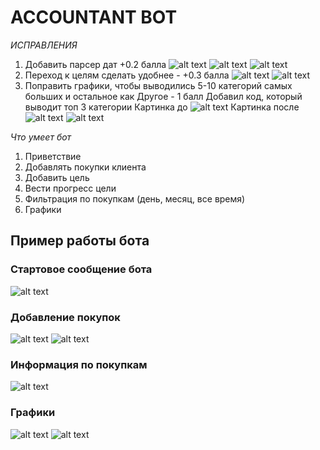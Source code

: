 # ACCOUNTANT BOT

*ИСПРАВЛЕНИЯ*
1. Добавить парсер дат +0.2 балла
![alt text](bot_imges/dateparser_1.png)
![alt text](bot_imges/dateparser_2.png)
![alt text](bot_imges/dateparser_3.png)
2. Переход к целям сделать удобнее - +0.3 балла
![alt text](bot_imges/add_goal_1.png)
![alt text](bot_imges/add_goal_2.png)
3. Поправить графики, чтобы выводились 5-10 категорий самых больших и остальное как Другое - 1 балл
Добавил код, который выводит топ 3 категории
Картинка до
![alt text](bot_imges/pie_before.png)
Картинка после
![alt text](bot_imges/pie_after.png)
![alt text](bot_imges/pie_code.png)

*Что умеет бот*
1. Приветствие
2. Добавлять покупки клиента
3. Добавить цель
4. Вести прогресс цели
5. Фильтрация по покупкам (день, месяц, все время)
6. Графики

## Пример работы бота
### Стартовое сообщение бота
![alt text](bot_imges/start.png)
### Добавление покупок
![alt text](bot_imges/add_expence.png)
![alt text](bot_imges/add_2.png)
### Информация по покупкам
![alt text](bot_imges/get.png)
### Графики
![alt text](bot_imges/graphic.png)
![alt text](bot_imges/pie.png)